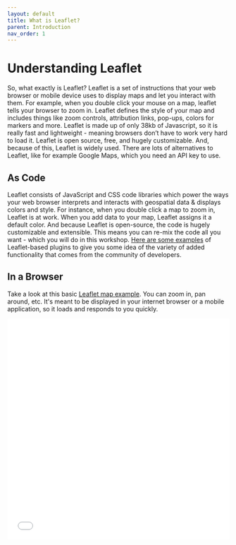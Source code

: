 ```yaml
---
layout: default
title: What is Leaflet?
parent: Introduction
nav_order: 1
---
```


# Understanding Leaflet

So, what exactly is Leaflet? Leaflet is a set of instructions that your web browser or mobile device uses to display maps and let you interact with them. For example, when you double click your mouse on a map, leaflet tells your browser to zoom in. Leaflet defines the style of your map and includes things like zoom controls, attribution links, pop-ups, colors for markers and more. Leaflet is made up of only 38kb of Javascript, so it is really fast and lightweight - meaning browsers don’t have to work very hard to load it. Leaflet is open source, free, and hugely customizable. And, because of this, Leaflet is widely used. There are lots of alternatives to Leaflet, like for example Google Maps, which you need an API key to use.

## As Code
Leaflet consists of JavaScript and CSS code libraries which power the ways your web browser interprets and interacts with geospatial data & displays colors and style. For instance, when you double click a map to zoom in, Leaflet is at work. When you add data to your map, Leaflet assigns it a default color. And because Leaflet is open-source, the code is hugely customizable and extensible. This means you can re-mix the code all you want - which you will do in this workshop. [Here are some examples](https://leafletjs.com/plugins.html) of Leaflet-based plugins to give you some idea of the variety of added functionality that comes from the community of developers.

## In a Browser
Take a look at this basic [Leaflet map example](./leaflet-example.html). You can zoom in, pan around, etc. It's meant to be displayed in your internet browser or a mobile application, so it loads and responds to you quickly.  



<iframe src="./leaflet-example.html" style="width:100%; height:500px; border:none;"> </iframe>

